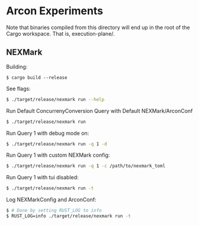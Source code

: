 # Arcon Experiments

Note that binaries compiled from this directory will end up in the root of the Cargo workspace. That is, execution-plane/.

## NEXMark

Building:

```
$ cargo build --release
```

See flags:

```bash
$ ./target/release/nexmark run --help
```

Run Default ConcurrenyConversion Query with Default NEXMark/ArconConf

```bash
$ ./target/release/nexmark run
```

Run Query 1 with debug mode on:

```bash
$ ./target/release/nexmark run -q 1 -d
```

Run Query 1 with custom NEXMark config:

```bash
$ ./target/release/nexmark run -q 1 -c /path/to/nexmark_toml
```

Run Query 1 with tui disabled:

```bash
$ ./target/release/nexmark run -t
```

Log NEXMarkConfig and ArconConf:

```bash
$ # Done by setting RUST_LOG to info
$ RUST_LOG=info ./target/release/nexmark run -t
```
